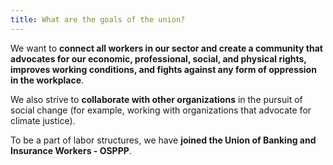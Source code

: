 ```yaml
---
title: What are the goals of the union?
---
```

We want to **connect all workers in our sector and create a community that advocates for our economic, professional, social, and physical rights, improves working conditions, and fights against any form of oppression in the workplace**.

We also strive to **collaborate with other organizations** in the pursuit of social change (for example, working with organizations that advocate for climate justice).

To be a part of labor structures, we have **joined the Union of Banking and Insurance Workers - OSPPP**.
